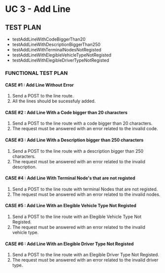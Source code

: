 # UC 3 - Add Line #

## TEST PLAN ##

* testAddLineWithCodeBiggerThan20
* testAddLineWithDescriptionBiggerThan250
* testAddLineWithTerminalNodesNotRegisted
* testAddLineWithElegibleVehicleTypeNotRegisted
* testAddLineWithElegibleDriverTypeNotRegisted

### FUNCTIONAL TEST PLAN ###

#### CASE #1 : Add Line Without Error ####
1. Send a POST to the line route.
2. All the lines should be sucessfuly added.

#### CASE #2 : Add Line With a Code bigger than 20 characters ####
1. Send a POST to the line route with a code bigger than 20 characters.
2. The request must be answered with an error related to the invalid code.

#### CASE #3 : Add Line With a Description bigger than 250 characters ####
1. Send a POST to the line route with a description bigger than 250 characters.
2. The request must be answered with an error related to the invalid description.

#### CASE #4 : Add Line With Terminal Node's that are not registed ####
1. Send a POST to the line route with terminal Nodes that are not registed.
2. The request must be answered with an error related to the invalid nodes.

#### CASE #5 : Add Line With an Elegible Vehicle Type Not Registed  ####
1. Send a POST to the line route with an Elegible Vehicle Type Not Registed.
2. The request must be answered with an error related to the invalid vehicle type.

#### CASE #6 : Add Line With an Elegible Driver Type Not Registed  ####
1. Send a POST to the line route with an Elegible Driver Type Not Registed.
2. The request must be answered with an error related to the invalid driver type.